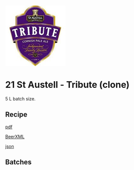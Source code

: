 ![logo](./21_St_Austell_Tribute_clone.jpeg)

# 21 St Austell - Tribute (clone)

5 L batch size.

## Recipe

[pdf](./21_St_Austell_Tribute_clone.pdf)

[BeerXML](./21_St_Austell_Tribute_clone.xml)

[json](./21_St_Austell_Tribute_clone.json)

## Batches
